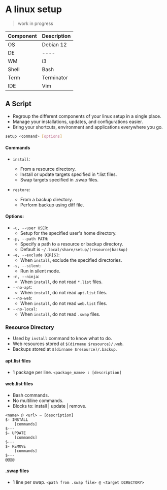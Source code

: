 # A linux setup
> work in progress
> 
| Component | Description |
|-|-|
| OS | Debian 12 |
| DE | ---- |
| WM | i3 |
| Shell | Bash |
| Term | Terminator |
|IDE | Vim |

## A Script
- Regroup the different components of your linux setup in a single place.
- Manage your installations, updates, and configurations easier.
- Bring your shortcuts, environment and applications everywhere you go.

```bash
setup <command> [options]
```

#### Commands
- `install`:
    * From a resource directory.
    * Install or update targets specified in *.list files.
    * Swap targets specified in .swap files.

- `restore`:
    * From a backup directory.
    * Perform backup using diff file.

#### Options:
- `-u, --user USER`:
    * Setup for the specified user's home directory.
- `-p, --path PATH`:
    * Specify a path to a resource or backup directory.
    * Default is `~/.local/share/setup/(resource|backup)`
- `-e, --exclude DIR[S]`:
    * When `install`, exclude the specified directories.
- `-s, --silent`:
    * Run in silent mode.
- `-n, --ninja`:
    * When `install`, do not read `*.list` files.
- `--no-apt`:
    * When `install`, do not read `apt.list` files.
- `--no-web`:
    * When `install`, do not read `web.list` files.
- `--no-local`:
    * When `install`, do not read `.swap` files.


### Resource Directory
- Used by `install` command to know what to do.
- Web resources stored at `$(dirname $resource)/.web`.
- Backups stored at `$(dirname $resource)/.backup`.

#### apt.list files
- 1 package per line.
`<package_name> : [description]`

#### web.list files
- Bash commands.
- No multiline commands.
- Blocks to: install | update | remove.
```
<name> @ <url> ~ [description]
$- INSTALL
    [commands]
$---
$- UPDATE
    [commands]
$---
$- REMOVE
    [commands]
$---
@@@@
```

#### .swap files
- 1 line per swap.
`<path from .swap file> @ <target DIRECTORY>`
